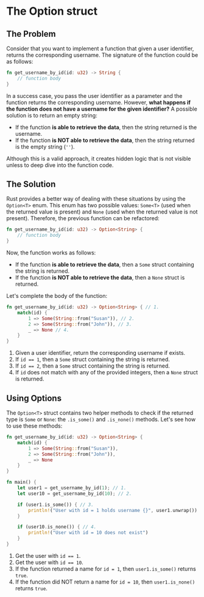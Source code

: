 # The Option<T> struct

## The Problem

Consider that you want to implement a function that given a user identifier, returns the corresponding username. The signature of the function could be as follows:

```rust
fn get_username_by_id(id: u32) -> String {
    // function body
}
```

In a success case, you pass the user identifier as a parameter and the function returns the corresponding username. However, **what happens if the function does not have a username for the given identifier?** A possible solution is to return an empty string:
- If the function **is able to retrieve the data**, then the string returned is the username.
- If the function **is NOT able to retrieve the data**, then the string returned is the empty string (`''`).

Although this is a valid approach, it creates hidden logic that is not visible unless to deep dive into the function code.

## The Solution

Rust provides a better way of dealing with these situations by using the `Option<T>` enum. This enum has two possible values: `Some<T>` (used when the returned value is present) and `None` (used when the returned value is not present). Therefore, the previous function can be refactored:

```rust
fn get_username_by_id(id: u32) -> Option<String> {
    // function body
}
```

Now, the function works as follows:
- If the function **is able to retrieve the data**, then a `Some` struct containing the string is returned.
- If the function **is NOT able to retrieve the data**, then a `None` struct is returned.

Let's complete the body of the function:

```rust
fn get_username_by_id(id: u32) -> Option<String> { // 1.
    match(id) {
        1 => Some(String::from("Susan")), // 2.
        2 => Some(String::from("John")), // 3.
        _ => None // 4.
    }
}
```
1. Given a user identifier, return the corresponding username if exists.
2. If `id == 1`, then a `Some` struct containing the string is returned.
3. If `id == 2`, then a `Some` struct containing the string is returned.
4. If `id` does not match with any of the provided integers, then a `None` struct is returned.

## Using Options

The `Option<T>` struct contains two helper methods to check if the returned type is `Some` or `None`: the `.is_some()` and `.is_none()` methods. Let's see how to use these methods:

```rust
fn get_username_by_id(id: u32) -> Option<String> {
    match(id) {
        1 => Some(String::from("Susan")),
        2 => Some(String::from("John")),
        _ => None
    }
}

fn main() {
    let user1 = get_username_by_id(1); // 1.
    let user10 = get_username_by_id(10); // 2.

    if (user1.is_some()) { // 3.
        println!("User with id = 1 holds username {}", user1.unwrap())
    }

    if (user10.is_none()) { // 4.
        println!("User with id = 10 does not exist")
    }
}
```
1. Get the user with `id == 1`.
1. Get the user with `id == 10`.
3. If the function returned a name for `id = 1`, then `user1.is_some()` returns `true`.
4. If the function did NOT return a name for `id = 10`, then `user1.is_none()` returns `true`.
